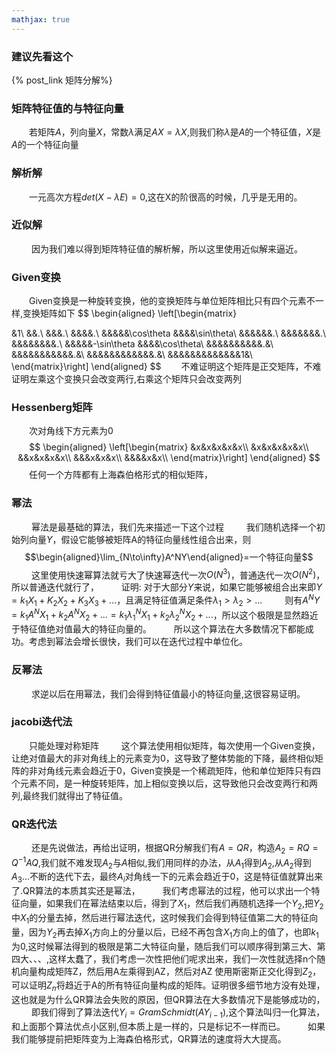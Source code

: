 ```yaml
---
mathjax: true
---
```

### 建议先看这个
{% post_link 矩阵分解%}

### 矩阵特征值的与特征向量
&emsp;&emsp;若矩阵$A$，列向量$X$，常数$\lambda$满足$AX=\lambda X$,则我们称$\lambda$是$A$的一个特征值，$X$是$A$的一个特征向量

### 解析解
&emsp;&emsp;一元高次方程$det(X-\lambda E)=0$,这在X的阶很高的时候，几乎是无用的。

### 近似解
&emsp;&emsp; 因为我们难以得到矩阵特征值的解析解，所以这里使用近似解来逼近。

<!---more-->

### Given变换
&emsp;&emsp;Given变换是一种旋转变换，他的变换矩阵与单位矩阵相比只有四个元素不一样,变换矩阵如下
$$
\begin{aligned}
\left[\begin{matrix}

&1\\
&&.\\
&&&.\\
&&&&.\\
&&&&&\cos\theta &&&&\sin\theta\\
&&&&&&.\\
&&&&&&&.\\
&&&&&&&&.\\
&&&&&-\sin\theta &&&&\cos\theta\\
&&&&&&&&&&.&\\
&&&&&&&&&&&.&\\
&&&&&&&&&&&&.&\\
&&&&&&&&&&&&&1&\\
\end{matrix}\right]
\end{aligned}
$$
&emsp;&emsp;不难证明这个矩阵是正交矩阵，不难证明左乘这个变换只会改变两行,右乘这个矩阵只会改变两列

### Hessenberg矩阵
&emsp;&emsp;次对角线下方元素为0
$$
\begin{aligned}
\left[\begin{matrix}
&x&x&x&x&x\\
&x&x&x&x&x\\
&&x&x&x&x\\
&&&x&x&x\\
&&&&x&x\\
\end{matrix}\right]
\end{aligned}
$$
&emsp;&emsp;任何一个方阵都有上海森伯格形式的相似矩阵，


### 幂法
&emsp;&emsp; 幂法是最基础的算法，我们先来描述一下这个过程
&emsp;&emsp; 我们随机选择一个初始列向量$Y$，假设它能够被矩阵A的特征向量线性组合出来，则$$\begin{aligned}\lim_{N\to\infty}A^NY\end{aligned}=一个特征向量$$
&emsp;&emsp; 这里使用快速幂算法就亏大了快速幂迭代一次$O(N^3)$，普通迭代一次$O(N^2)$，所以普通迭代就行了，
&emsp;&emsp; 证明: 对于大部分$Y$来说，如果它能够被组合出来即$Y=k_1X_1+K_2X_2+K_3X_3+...$，且满足特征值满足条件$\lambda_1>\lambda_2>...$
&emsp;&emsp; 则有$A^NY=k_1A^NX_1+k_2A^NX_2+...=k_1\lambda_1^NX_1+k_2\lambda_2^NX_2+...$，所以这个极限是显然趋近于特征值绝对值最大的特征向量的。
&emsp;&emsp; 所以这个算法在大多数情况下都能成功。考虑到幂法会增长很快，我们可以在迭代过程中单位化。

### 反幂法 
&emsp;&emsp; 求逆以后在用幂法，我们会得到特征值最小的特征向量,这很容易证明。

### jacobi迭代法
&emsp;&emsp;只能处理对称矩阵
&emsp;&emsp; 这个算法使用相似矩阵，每次使用一个Given变换，让绝对值最大的非对角线上的元素变为0，这导致了整体势能的下降，最终相似矩阵的非对角线元素会趋近于0，Given变换是一个稀疏矩阵，他和单位矩阵只有四个元素不同，是一种旋转矩阵，加上相似变换以后，这导致他只会改变两行和两列,最终我们就得出了特征值。


### QR迭代法
&emsp;&emsp; 还是先说做法，再给出证明，根据QR分解我们有$A=QR$，构造$A_2 = RQ = Q^{-1}AQ$,我们就不难发现$A_2$与$A$相似,我们用同样的办法，从$A_1$得到$A_2$,从$A_2$得到$A_3$...不断的迭代下去，最终$A_i$对角线一下的元素会趋近于0，这是特征值就算出来了.QR算法的本质其实还是幂法，
&emsp;&emsp; 我们考虑幂法的过程，他可以求出一个特征向量，如果我们在幂法结束以后，得到了$X_1$，然后我们再随机选择一个$Y_2$,把$Y_2$中$X_1$的分量去掉，然后进行幂法迭代，这时候我们会得到特征值第二大的特征向量，因为$Y_2$再去掉$X_1$方向上的分量以后，已经不再包含$X_1$方向上的值了，也即$k_1$为0,这时候幂法得到的极限是第二大特征向量，随后我们可以顺序得到第三大、第四大、、、,这样太蠢了，我们考虑一次性把他们呢求出来，我们一次性就选择n个随机向量构成矩阵Z，然后用A左乘得到AZ，然后对AZ
使用斯密斯正交化得到$Z_2$，可以证明$Z_n$将趋近于A的所有特征向量构成的矩阵。证明很多细节地方没有处理，这也就是为什么QR算法会失败的原因，但QR算法在大多数情况下是能够成功的，
&emsp;&emsp; 即我们得到了算法迭代$Y_i=GramSchmidt(AY_{i-1})$,这个算法叫归一化算法，和上面那个算法优点小区别,但本质上是一样的，只是标记不一样而已。
&emsp;&emsp; 如果我们能够提前把矩阵变为上海森伯格形式，QR算法的速度将大大提高。



